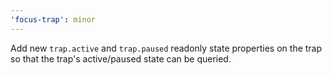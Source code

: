 ```yaml
---
'focus-trap': minor
---
```


Add new `trap.active` and `trap.paused` readonly state properties on the trap so that the trap's active/paused state can be queried.
